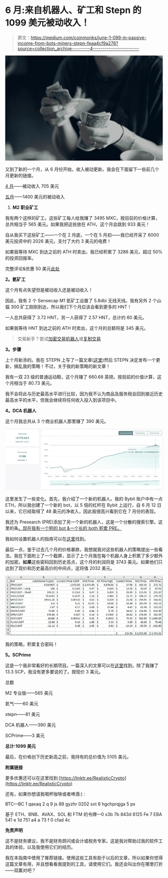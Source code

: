 # 6 月:来自机器人、矿工和 Stepn 的 1099 美元被动收入！

> 原文：<https://medium.com/coinmonks/june-1-099-in-passive-income-from-bots-miners-stepn-feaa4cf9a276?source=collection_archive---------4----------------------->

![](img/3d1d5ec0b9b98a944635248c5c4531d3.png)

又到了新的一个月，从 6 月份开始，收入被动更新。我会在下面留下一些前几个月更新的链接。

[4 月](/coinmonks/how-much-passive-income-have-i-made-with-my-crypto-miners-dca-bots-in-the-last-30-days-bcfb4c46a25a)——被动收入 705 美元

[五月](/coinmonks/may-1-400-in-passive-income-from-bots-miners-a-couple-of-new-projects-3c824d798f7b)——1400 美元的被动收入

1.  **M2 职业矿工**

我有两个这样的矿工。这些矿工每人给我赚了 3495 MXC，按目前的价格计算，总共相当于 565 美元。如果我把这些放在 ATH，这个月会跳到 933 美元！

自从我买下这些矿工——一个在 2 月底，一个在 5 月初——我已经开采了 6000 美元投资中的 2026 美元，支付了大约 3 美元的电费！

如果我等待 MXC 到达之前的 ATH 时卖出，我已经积累了 3286 美元，超过 50%的投资回报率。

完整评论&优惠 50 美元[此处](https://realisticcrypto.medium.com/my-highest-paying-2-electric-per-month-plug-play-crypto-miner-makes-me-around-12-per-day-per-375ccc604988)

**2。氦矿工**

这个月有点失望但是被动收入还是被动收入！

因此，我有 2 个 Sensecap M1 氦矿工设置了 5.8dbi 无线天线。我有另外 2 个山猫 300 矿工刚刚到达，所以我们下个月应该会看到更多的 HNT！

一人总共获得了 3.72 HNT，另一人获得了 2.57 HNT，总计约 60 美元。

如果我等待 HNT 到达之前的 ATH 时卖出，这个月的总额将是 345 美元。

> 交易新手？尝试[加密交易机器人](/coinmonks/crypto-trading-bot-c2ffce8acb2a)或[复制交易](/coinmonks/top-10-crypto-copy-trading-platforms-for-beginners-d0c37c7d698c)

**3。步骤**

上个月新添的。我在 STEPN 上写了一篇文章([这里](/coinmonks/stepping-in-to-stepn-get-paid-for-your-walk-or-run-heres-my-strategy-and-expected-roi-2a900feb96ba))然后 STEPN 决定发布一个更新，搞乱我的策略！不过，关于我的新策略的新文章！

我有一双 23 级的普通运动鞋，这个月赚了 660.68 英镑。按目前的价值计算，这个月相当于 80.73 美元。

我不会将此与历史最高水平进行比较，因为我不认为商品及服务税会回到接近历史最高水平的水平，但我会继续将任何收入投入到该项目中。

**4。DCA 机器人**

这个月我总共从 3 个商业机器人那里赚了 390 美元。

![](img/4cb4dd0c39cc89ea57bc8819ed115911.png)

这里发生了一些变化。首先，我介绍了一个新的机器人。我的 Bybit 账户中有一点 ETH，所以我创建了一个新的 bot，以 5 倍的杠杆在 Bybit 上运行，自 6 月 12 日以来，它已经取得了 48 美元的净收入，因此我很高兴看到它在 7 月份的表现。

我还为 Presearch (PRE)添加了另一个新的机器人，这是一个分散的搜索引擎。这里的条[。现在我有一个短的 bot &一个长的 both 积累 PRE。](/coinmonks/do-you-want-a-good-search-engine-that-pays-you-in-crypto-to-use-it-a545f11df840)

我如何设置机器人的指南可以在[这里](/coinmonks/dca-bots-do-they-actually-work-and-are-they-actually-passive-income-im-undecided-90846b04db2a)找到。

最后一点，鉴于过去几个月的价格暴跌，我想就我对这些机器人的策略提出一些看法。我在下面附上了一个截屏，显示了上个月我在每个机器人身上积累了多少额外的加密。**如果**这些密码回到历史高点，这个月的利润将是 3743 美元。如果他们只达到了现价和历史最高价的中间点，这将值 2032 美元。

![](img/0d16ba895e8e1f07726b5337a983ef71.png)

我的策略，积累复合密码！

**5。SCPrime**

这是一个我非常看好的长期项目。一篇深入的文章可以在[这里](https://realisticcrypto.medium.com/scprime-long-term-investment-providing-your-own-storage-c2ab374c754a)找到。除了我赚了 13.3 SCP，我没有更多要说的了。按现价 3 美元。

总数

M2 专业版——565 美元

氦气——60 美元

stepn——81 美元

DCA 机器人——390 美元

SCPrime——3 美元

**总计:1099 美元**

最后，在价格创下历史新高之前，我持有的总价值为 5105 美元。

**附属链接**

更多优惠还可以在这里找到:[https://linktr.ee/RealisticCrypto](https://linktr.ee/RealisticCrypto)

还有，如果你想请我喝杯咖啡或者啤酒:) :

BTC—BC 1 qaxaq 2 q 9 js 89 gyzhr 0202 sxt 6 hgchprqjga 5 px

基于 ETH、BNB、AVAX、SOL 和 FTM 的令牌—0 x3b 7b 843d 8125 Fe 7 EBA 541 e 1d 751 a4 a 73 f 0 cfad 4c

**免责声明**

这不是财务建议，我不是财务顾问或会计或税务专家。这是我对帮助过我的软件工具的体验，以及我使用它们的经历。

我在本指南中使用了推荐链接。使用这些工具有助于以后的文章，所以如果你觉得这篇文章有用，并且想看看我提到的工具，请使用它们。我还会叫出你在哪里打折——双赢对吧？